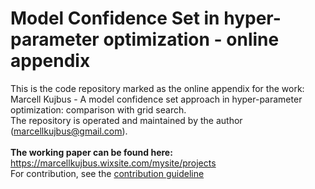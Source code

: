 # Model Confidence Set in hyper-parameter optimization - online appendix
This is the code repository marked as the online appendix for the work: Marcell Kujbus - A model confidence set approach in hyper-parameter optimization: comparison with grid search. 
<br>
The repository is operated and maintained by the author (marcellkujbus@gmail.com).
<br><br>
<b> The working paper can be found here: </b><br>
https://marcellkujbus.wixsite.com/mysite/projects
<br>
For contribution, see the [contribution guideline](CONTRIBUTION.md)
